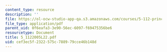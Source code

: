 ```yaml
---
content_type: resource
description: ''
file: https://ol-ocw-studio-app-qa.s3.amazonaws.com/courses/5-112-principles-of-chemical-science-fall-2005/cef3ec5f2322575c788979cce46b148d_5_1122005L22.pdf
file_type: application/pdf
parent_uid: 0f6eafa3-3e90-56ec-6097-f69475356be6
resourcetype: Document
title: 5_1122005L22.pdf
uid: cef3ec5f-2322-575c-7889-79cce46b148d
---
```

